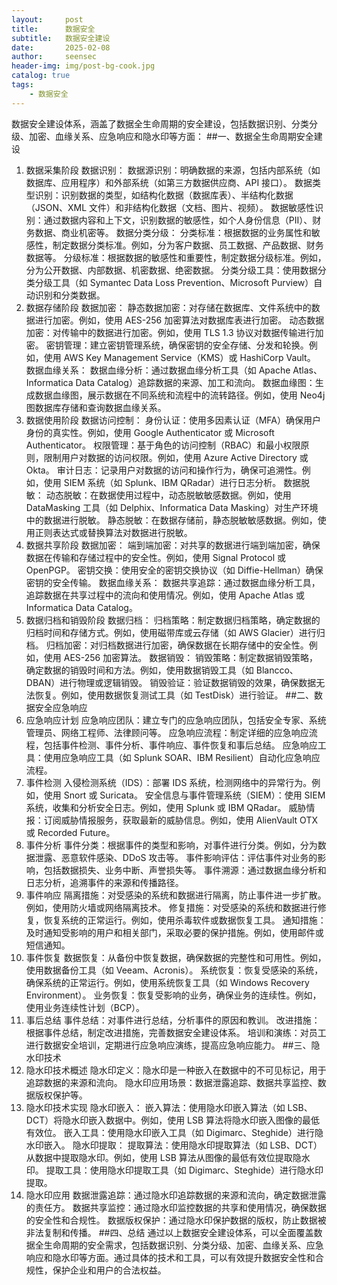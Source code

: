 ```yaml
---
layout:     post
title:      数据安全
subtitle:   数据安全建设
date:       2025-02-08
author:     seensec
header-img: img/post-bg-cook.jpg
catalog: true
tags:
    - 数据安全
---
```

数据安全建设体系，涵盖了数据全生命周期的安全建设，包括数据识别、分类分级、加密、血缘关系、应急响应和隐水印等方面：
##一、数据全生命周期安全建设
1. 数据采集阶段
数据识别：
数据源识别：明确数据的来源，包括内部系统（如数据库、应用程序）和外部系统（如第三方数据供应商、API 接口）。
数据类型识别：识别数据的类型，如结构化数据（数据库表）、半结构化数据（JSON、XML 文件）和非结构化数据（文档、图片、视频）。
数据敏感性识别：通过数据内容和上下文，识别数据的敏感性，如个人身份信息（PII）、财务数据、商业机密等。
数据分类分级：
分类标准：根据数据的业务属性和敏感性，制定数据分类标准。例如，分为客户数据、员工数据、产品数据、财务数据等。
分级标准：根据数据的敏感性和重要性，制定数据分级标准。例如，分为公开数据、内部数据、机密数据、绝密数据。
分类分级工具：使用数据分类分级工具（如 Symantec Data Loss Prevention、Microsoft Purview）自动识别和分类数据。
2. 数据存储阶段
数据加密：
静态数据加密：对存储在数据库、文件系统中的数据进行加密。例如，使用 AES-256 加密算法对数据库表进行加密。
动态数据加密：对传输中的数据进行加密。例如，使用 TLS 1.3 协议对数据传输进行加密。
密钥管理：建立密钥管理系统，确保密钥的安全存储、分发和轮换。例如，使用 AWS Key Management Service（KMS）或 HashiCorp Vault。
数据血缘关系：
数据血缘分析：通过数据血缘分析工具（如 Apache Atlas、Informatica Data Catalog）追踪数据的来源、加工和流向。
数据血缘图：生成数据血缘图，展示数据在不同系统和流程中的流转路径。例如，使用 Neo4j 图数据库存储和查询数据血缘关系。
3. 数据使用阶段
数据访问控制：
身份认证：使用多因素认证（MFA）确保用户身份的真实性。例如，使用 Google Authenticator 或 Microsoft Authenticator。
权限管理：基于角色的访问控制（RBAC）和最小权限原则，限制用户对数据的访问权限。例如，使用 Azure Active Directory 或 Okta。
审计日志：记录用户对数据的访问和操作行为，确保可追溯性。例如，使用 SIEM 系统（如 Splunk、IBM QRadar）进行日志分析。
数据脱敏：
动态脱敏：在数据使用过程中，动态脱敏敏感数据。例如，使用 DataMasking 工具（如 Delphix、Informatica Data Masking）对生产环境中的数据进行脱敏。
静态脱敏：在数据存储前，静态脱敏敏感数据。例如，使用正则表达式或替换算法对数据进行脱敏。
4. 数据共享阶段
数据加密：
端到端加密：对共享的数据进行端到端加密，确保数据在传输和存储过程中的安全性。例如，使用 Signal Protocol 或 OpenPGP。
密钥交换：使用安全的密钥交换协议（如 Diffie-Hellman）确保密钥的安全传输。
数据血缘关系：
数据共享追踪：通过数据血缘分析工具，追踪数据在共享过程中的流向和使用情况。例如，使用 Apache Atlas 或 Informatica Data Catalog。
5. 数据归档和销毁阶段
数据归档：
归档策略：制定数据归档策略，确定数据的归档时间和存储方式。例如，使用磁带库或云存储（如 AWS Glacier）进行归档。
归档加密：对归档数据进行加密，确保数据在长期存储中的安全性。例如，使用 AES-256 加密算法。
数据销毁：
销毁策略：制定数据销毁策略，确定数据的销毁时间和方法。例如，使用数据销毁工具（如 Blancco、DBAN）进行物理或逻辑销毁。
销毁验证：验证数据销毁的效果，确保数据无法恢复。例如，使用数据恢复测试工具（如 TestDisk）进行验证。
##二、数据安全应急响应
1. 应急响应计划
应急响应团队：建立专门的应急响应团队，包括安全专家、系统管理员、网络工程师、法律顾问等。
应急响应流程：制定详细的应急响应流程，包括事件检测、事件分析、事件响应、事件恢复和事后总结。
应急响应工具：使用应急响应工具（如 Splunk SOAR、IBM Resilient）自动化应急响应流程。
2. 事件检测
入侵检测系统（IDS）：部署 IDS 系统，检测网络中的异常行为。例如，使用 Snort 或 Suricata。
安全信息与事件管理系统（SIEM）：使用 SIEM 系统，收集和分析安全日志。例如，使用 Splunk 或 IBM QRadar。
威胁情报：订阅威胁情报服务，获取最新的威胁信息。例如，使用 AlienVault OTX 或 Recorded Future。
3. 事件分析
事件分类：根据事件的类型和影响，对事件进行分类。例如，分为数据泄露、恶意软件感染、DDoS 攻击等。
事件影响评估：评估事件对业务的影响，包括数据损失、业务中断、声誉损失等。
事件溯源：通过数据血缘分析和日志分析，追溯事件的来源和传播路径。
4. 事件响应
隔离措施：对受感染的系统和数据进行隔离，防止事件进一步扩散。例如，使用防火墙或网络隔离技术。
修复措施：对受感染的系统和数据进行修复，恢复系统的正常运行。例如，使用杀毒软件或数据恢复工具。
通知措施：及时通知受影响的用户和相关部门，采取必要的保护措施。例如，使用邮件或短信通知。
5. 事件恢复
数据恢复：从备份中恢复数据，确保数据的完整性和可用性。例如，使用数据备份工具（如 Veeam、Acronis）。
系统恢复：恢复受感染的系统，确保系统的正常运行。例如，使用系统恢复工具（如 Windows Recovery Environment）。
业务恢复：恢复受影响的业务，确保业务的连续性。例如，使用业务连续性计划（BCP）。
6. 事后总结
事件总结：对事件进行总结，分析事件的原因和教训。
改进措施：根据事件总结，制定改进措施，完善数据安全建设体系。
培训和演练：对员工进行数据安全培训，定期进行应急响应演练，提高应急响应能力。
##三、隐水印技术
1. 隐水印技术概述
隐水印定义：隐水印是一种嵌入在数据中的不可见标记，用于追踪数据的来源和流向。
隐水印应用场景：数据泄露追踪、数据共享监控、数据版权保护等。
2. 隐水印技术实现
隐水印嵌入：
嵌入算法：使用隐水印嵌入算法（如 LSB、DCT）将隐水印嵌入数据中。例如，使用 LSB 算法将隐水印嵌入图像的最低有效位。
嵌入工具：使用隐水印嵌入工具（如 Digimarc、Steghide）进行隐水印嵌入。
隐水印提取：
提取算法：使用隐水印提取算法（如 LSB、DCT）从数据中提取隐水印。例如，使用 LSB 算法从图像的最低有效位提取隐水印。
提取工具：使用隐水印提取工具（如 Digimarc、Steghide）进行隐水印提取。
3. 隐水印应用
数据泄露追踪：通过隐水印追踪数据的来源和流向，确定数据泄露的责任方。
数据共享监控：通过隐水印监控数据的共享和使用情况，确保数据的安全性和合规性。
数据版权保护：通过隐水印保护数据的版权，防止数据被非法复制和传播。
##四、总结
通过以上数据安全建设体系，可以全面覆盖数据全生命周期的安全需求，包括数据识别、分类分级、加密、血缘关系、应急响应和隐水印等方面。通过具体的技术和工具，可以有效提升数据安全性和合规性，保护企业和用户的合法权益。
